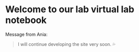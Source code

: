 # Welcome to our lab virtual lab notebook

Message from Ania:

> I will continue developing the site very soon. :sweat_drops:


